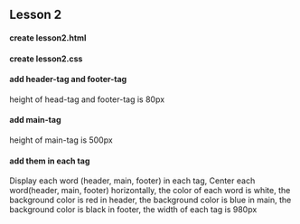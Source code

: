 ## Lesson 2
#### create lesson2.html
#### create lesson2.css

#### add header-tag and footer-tag
height of head-tag and footer-tag is 80px

#### add main-tag
height of main-tag is 500px

#### add them in each tag
Display each word (header, main, footer) in each tag,
Center each word(header, main, footer) horizontally,
the color of each word is white,
the background color is red in header,
the background color is blue in main,
the background color is black in footer,
the width of each tag is 980px
